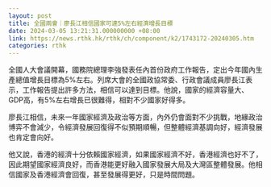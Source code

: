 ```yaml
---
layout: post
title: 全國兩會｜廖長江相信國家可達5%左右經濟增長目標
date: 2024-03-05 13:21:31.000000000 +08:00
link: https://news.rthk.hk/rthk/ch/component/k2/1743172-20240305.htm
categories: rthk
---
```


全國人大會議開幕，國務院總理李強發表任內首份政府工作報告，定出今年國內生產總值增長目標為5%左右。列席大會的全國政協常委、行政會議成員廖長江表示，工作報告提出許多方法，相信可以達到目標。他說，國家的經濟容量大、GDP高，有5%左右增長已很難得，相對不少國家好得多。

廖長江相信，未來一年國家經濟及政治等方面，內外仍會面對不少挑戰，地緣政治博弈不會減少，令經濟發展回復得不似預期順暢，但整體經濟基調向好，經濟發展也肯定會向好。

他又說，香港的經濟十分依賴國家經濟，如果國家經濟不好，香港經濟也好不了，因此期望國家經濟良好，而香港能更好融入國家發展大局及大灣區整體發展。他相信國家及香港經濟會回復，甚至發展得更好，只是時間問題。
